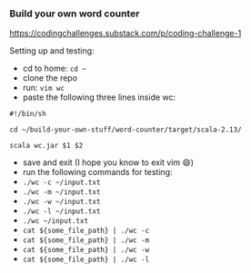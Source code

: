 ### Build your own word counter

https://codingchallenges.substack.com/p/coding-challenge-1

Setting up and testing:
 
 - cd to home: `cd ~`
 - clone the repo
 - run: `vim wc`
 - paste the following three lines inside wc:

`#!/bin/sh`

`cd ~/build-your-own-stuff/word-counter/target/scala-2.13/`

`scala wc.jar $1 $2`
 - save and exit (I  hope you know to exit vim :smile:)
 - run the following commands for testing:
 - `./wc -c ~/input.txt`
 - `./wc -m ~/input.txt`
 - `./wc -w ~/input.txt`
 - `./wc -l ~/input.txt`
 - `./wc ~/input.txt`
 - `cat ${some_file_path} | ./wc -c`
 - `cat ${some_file_path} | ./wc -m`
 - `cat ${some_file_path} | ./wc -w`
 - `cat ${some_file_path} | ./wc -l`
